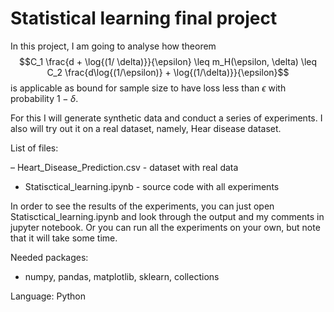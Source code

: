# Statistical learning final project

In this project, I am going to analyse how theorem
$$C_1 \frac{d + \log{(1/ \delta)}}{\epsilon} \leq m_H(\epsilon, \delta) \leq C_2 \frac{d\log{(1/\epsilon)} + \log{(1/\delta)}}{\epsilon}$$
is applicable as bound for sample size to have loss less than $\epsilon$ with probability $1-\delta$.

For this I will generate synthetic data and conduct a series of experiments. I also will try out it on a real dataset, namely, Hear disease dataset.

List of files:

– Heart_Disease_Prediction.csv - dataset with real data
- Statisctical_learning.ipynb - source code with all experiments

In order to see the results of the experiments, you can just open Statisctical_learning.ipynb and look through the output and my comments in jupyter notebook. Or you can run all the experiments on your own, but note that it will take some time.

Needed packages:
- numpy, pandas, matplotlib, sklearn, collections

Language:
Python
